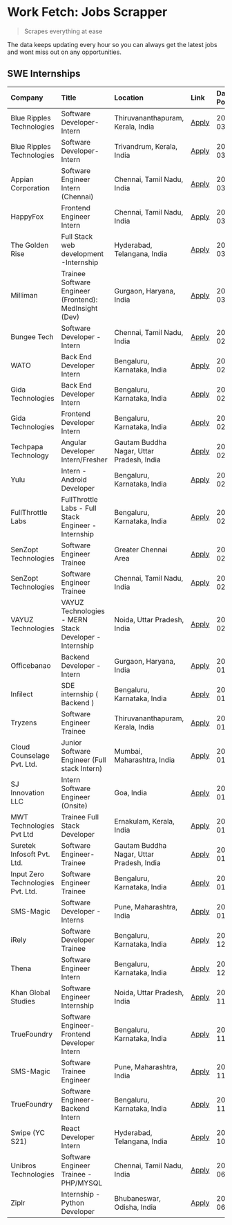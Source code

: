# Work Fetch: Jobs Scrapper
> Scrapes everything at ease

The data keeps updating every hour so you can always get the latest jobs and wont miss out on any opportunities.

## SWE Internships
<!--START_SECTION:workfetch-->
| Company                           | Title                                                  | Location                                  | Link                                                                                                                                                                                                                                                                       | Date Posted   |
|:----------------------------------|:-------------------------------------------------------|:------------------------------------------|:---------------------------------------------------------------------------------------------------------------------------------------------------------------------------------------------------------------------------------------------------------------------------|:--------------|
| Blue Ripples Technologies         | Software Developer- Intern                             | Thiruvananthapuram, Kerala, India         | [Apply](https://in.linkedin.com/jobs/view/software-developer-intern-at-blue-ripples-technologies-3850505983?position=7&pageNum=0&refId=g4VhcgIRgxkM6%2FpIY7dUOw%3D%3D&trackingId=vFqszgngOJ0BrkBF%2FFOnGA%3D%3D&trk=public_jobs_jserp-result_search-card)                  | 2024-03-09    |
| Blue Ripples Technologies         | Software Developer- Intern                             | Trivandrum, Kerala, India                 | [Apply](https://in.linkedin.com/jobs/view/software-developer-intern-at-blue-ripples-technologies-3850694934?position=4&pageNum=0&refId=g4VhcgIRgxkM6%2FpIY7dUOw%3D%3D&trackingId=7sJoyi3SDHTEBFoMIUzlXg%3D%3D&trk=public_jobs_jserp-result_search-card)                    | 2024-03-08    |
| Appian Corporation                | Software Engineer Intern (Chennai)                     | Chennai, Tamil Nadu, India                | [Apply](https://in.linkedin.com/jobs/view/software-engineer-intern-chennai-at-appian-corporation-3848335036?position=29&pageNum=0&refId=g4VhcgIRgxkM6%2FpIY7dUOw%3D%3D&trackingId=%2B9irwxtA%2Bps%2BUGLHofMEyQ%3D%3D&trk=public_jobs_jserp-result_search-card)             | 2024-03-07    |
| HappyFox                          | Frontend Engineer Intern                               | Chennai, Tamil Nadu, India                | [Apply](https://in.linkedin.com/jobs/view/frontend-engineer-intern-at-happyfox-3848357951?position=45&pageNum=0&refId=g4VhcgIRgxkM6%2FpIY7dUOw%3D%3D&trackingId=sBo9umNRx%2BgGTHgb%2Bx%2Bt0A%3D%3D&trk=public_jobs_jserp-result_search-card)                               | 2024-03-07    |
| The Golden Rise                   | Full Stack web development -Internship                 | Hyderabad, Telangana, India               | [Apply](https://in.linkedin.com/jobs/view/full-stack-web-development-internship-at-the-golden-rise-3847033236?position=32&pageNum=0&refId=g4VhcgIRgxkM6%2FpIY7dUOw%3D%3D&trackingId=rXOg6fA6V5j3DoAZhgNB1Q%3D%3D&trk=public_jobs_jserp-result_search-card)                 | 2024-03-05    |
| Milliman                          | Trainee Software Engineer (Frontend): MedInsight (Dev) | Gurgaon, Haryana, India                   | [Apply](https://in.linkedin.com/jobs/view/trainee-software-engineer-frontend-medinsight-dev-at-milliman-3792874280?position=5&pageNum=0&refId=g4VhcgIRgxkM6%2FpIY7dUOw%3D%3D&trackingId=uOfGtP1KD3ngmrVyV2gboA%3D%3D&trk=public_jobs_jserp-result_search-card)             | 2024-03-01    |
| Bungee Tech                       | Software Developer - Intern                            | Chennai, Tamil Nadu, India                | [Apply](https://in.linkedin.com/jobs/view/software-developer-intern-at-bungee-tech-3842220746?position=41&pageNum=0&refId=g4VhcgIRgxkM6%2FpIY7dUOw%3D%3D&trackingId=mdwP6yuLYTvwmUZncvEYhA%3D%3D&trk=public_jobs_jserp-result_search-card)                                 | 2024-02-28    |
| WATO                              | Back End Developer Intern                              | Bengaluru, Karnataka, India               | [Apply](https://in.linkedin.com/jobs/view/back-end-developer-intern-at-wato-3834852920?position=58&pageNum=0&refId=g4VhcgIRgxkM6%2FpIY7dUOw%3D%3D&trackingId=xEIIyDwXCC0CbdhIPQ2RpA%3D%3D&trk=public_jobs_jserp-result_search-card)                                        | 2024-02-26    |
| Gida Technologies                 | Back End Developer Intern                              | Bengaluru, Karnataka, India               | [Apply](https://in.linkedin.com/jobs/view/back-end-developer-intern-at-gida-technologies-3836849295?position=36&pageNum=0&refId=g4VhcgIRgxkM6%2FpIY7dUOw%3D%3D&trackingId=%2BbQ0r9w3bdPPJgaRXF66Qg%3D%3D&trk=public_jobs_jserp-result_search-card)                         | 2024-02-23    |
| Gida Technologies                 | Frontend Developer Intern                              | Bengaluru, Karnataka, India               | [Apply](https://in.linkedin.com/jobs/view/frontend-developer-intern-at-gida-technologies-3836040945?position=12&pageNum=0&refId=g4VhcgIRgxkM6%2FpIY7dUOw%3D%3D&trackingId=7dgI1ZNI0KGd0kypFCRJKQ%3D%3D&trk=public_jobs_jserp-result_search-card)                           | 2024-02-21    |
| Techpapa Technology               | Angular Developer Intern/Fresher                       | Gautam Buddha Nagar, Uttar Pradesh, India | [Apply](https://in.linkedin.com/jobs/view/angular-developer-intern-fresher-at-techpapa-technology-3834305862?position=49&pageNum=0&refId=g4VhcgIRgxkM6%2FpIY7dUOw%3D%3D&trackingId=FCMT%2BD2QawPzjmxgxANKPA%3D%3D&trk=public_jobs_jserp-result_search-card)                | 2024-02-20    |
| Yulu                              | Intern - Android Developer                             | Bengaluru, Karnataka, India               | [Apply](https://in.linkedin.com/jobs/view/intern-android-developer-at-yulu-3834459982?position=43&pageNum=0&refId=g4VhcgIRgxkM6%2FpIY7dUOw%3D%3D&trackingId=ZD2j9cmzCIUiIfH4IQ396Q%3D%3D&trk=public_jobs_jserp-result_search-card)                                         | 2024-02-19    |
| FullThrottle Labs                 | FullThrottle Labs - Full Stack Engineer - Internship   | Bengaluru, Karnataka, India               | [Apply](https://in.linkedin.com/jobs/view/fullthrottle-labs-full-stack-engineer-internship-at-fullthrottle-labs-3829636016?position=48&pageNum=0&refId=g4VhcgIRgxkM6%2FpIY7dUOw%3D%3D&trackingId=TyWY2Too6fBpFSMYhpRL5g%3D%3D&trk=public_jobs_jserp-result_search-card)    | 2024-02-17    |
| SenZopt Technologies              | Software Engineer Trainee                              | Greater Chennai Area                      | [Apply](https://in.linkedin.com/jobs/view/software-engineer-trainee-at-senzopt-technologies-3827688781?position=27&pageNum=0&refId=g4VhcgIRgxkM6%2FpIY7dUOw%3D%3D&trackingId=TFnqAkFejRzoseScmBcHsA%3D%3D&trk=public_jobs_jserp-result_search-card)                        | 2024-02-12    |
| SenZopt Technologies              | Software Engineer Trainee                              | Chennai, Tamil Nadu, India                | [Apply](https://in.linkedin.com/jobs/view/software-engineer-trainee-at-senzopt-technologies-3827686880?position=40&pageNum=0&refId=g4VhcgIRgxkM6%2FpIY7dUOw%3D%3D&trackingId=9UsYalPlK8TnAHhxuY75Lw%3D%3D&trk=public_jobs_jserp-result_search-card)                        | 2024-02-12    |
| VAYUZ Technologies                | VAYUZ Technologies - MERN Stack Developer - Internship | Noida, Uttar Pradesh, India               | [Apply](https://in.linkedin.com/jobs/view/vayuz-technologies-mern-stack-developer-internship-at-vayuz-technologies-3822619356?position=50&pageNum=0&refId=g4VhcgIRgxkM6%2FpIY7dUOw%3D%3D&trackingId=9CUshGBf8Tmom4mWAVv7eg%3D%3D&trk=public_jobs_jserp-result_search-card) | 2024-02-10    |
| Officebanao                       | Backend Developer - Intern                             | Gurgaon, Haryana, India                   | [Apply](https://in.linkedin.com/jobs/view/backend-developer-intern-at-officebanao-3814263731?position=21&pageNum=0&refId=g4VhcgIRgxkM6%2FpIY7dUOw%3D%3D&trackingId=Zb3iMEt6R7mf28BtB%2FfYuw%3D%3D&trk=public_jobs_jserp-result_search-card)                                | 2024-01-31    |
| Infilect                          | SDE internship ( Backend )                             | Bengaluru, Karnataka, India               | [Apply](https://in.linkedin.com/jobs/view/sde-internship-backend-at-infilect-3815120558?position=22&pageNum=0&refId=g4VhcgIRgxkM6%2FpIY7dUOw%3D%3D&trackingId=bQ%2BXIwsNkJCRed4SJgtuUQ%3D%3D&trk=public_jobs_jserp-result_search-card)                                     | 2024-01-25    |
| Tryzens                           | Software Engineer Trainee                              | Thiruvananthapuram, Kerala, India         | [Apply](https://in.linkedin.com/jobs/view/software-engineer-trainee-at-tryzens-3809363491?position=31&pageNum=0&refId=g4VhcgIRgxkM6%2FpIY7dUOw%3D%3D&trackingId=848QdQnSHbC1EXnMe8QssA%3D%3D&trk=public_jobs_jserp-result_search-card)                                     | 2024-01-18    |
| Cloud Counselage Pvt. Ltd.        | Junior Software Engineer (Full stack Intern)           | Mumbai, Maharashtra, India                | [Apply](https://in.linkedin.com/jobs/view/junior-software-engineer-full-stack-intern-at-cloud-counselage-pvt-ltd-3803132814?position=23&pageNum=0&refId=g4VhcgIRgxkM6%2FpIY7dUOw%3D%3D&trackingId=whId52K5zKLCciatIcLRWA%3D%3D&trk=public_jobs_jserp-result_search-card)   | 2024-01-11    |
| SJ Innovation LLC                 | Intern Software Engineer (Onsite)                      | Goa, India                                | [Apply](https://in.linkedin.com/jobs/view/intern-software-engineer-onsite-at-sj-innovation-llc-3799959011?position=34&pageNum=0&refId=g4VhcgIRgxkM6%2FpIY7dUOw%3D%3D&trackingId=mZnFnOZarg4BI2D7ctsykw%3D%3D&trk=public_jobs_jserp-result_search-card)                     | 2024-01-11    |
| MWT Technologies Pvt Ltd          | Trainee Full Stack Developer                           | Ernakulam, Kerala, India                  | [Apply](https://in.linkedin.com/jobs/view/trainee-full-stack-developer-at-mwt-technologies-pvt-ltd-3800921715?position=6&pageNum=0&refId=g4VhcgIRgxkM6%2FpIY7dUOw%3D%3D&trackingId=iZ8tbNa%2B85LuEagWBS2TCQ%3D%3D&trk=public_jobs_jserp-result_search-card)                | 2024-01-09    |
| Suretek Infosoft Pvt. Ltd.        | Software Engineer-Trainee                              | Gautam Buddha Nagar, Uttar Pradesh, India | [Apply](https://in.linkedin.com/jobs/view/software-engineer-trainee-at-suretek-infosoft-pvt-ltd-3800934643?position=18&pageNum=0&refId=g4VhcgIRgxkM6%2FpIY7dUOw%3D%3D&trackingId=y1r3AYEc9BX%2FTMyc2fAHmw%3D%3D&trk=public_jobs_jserp-result_search-card)                  | 2024-01-09    |
| Input Zero Technologies Pvt. Ltd. | Software Engineer Trainee                              | Bengaluru, Karnataka, India               | [Apply](https://in.linkedin.com/jobs/view/software-engineer-trainee-at-input-zero-technologies-pvt-ltd-3800927643?position=26&pageNum=0&refId=g4VhcgIRgxkM6%2FpIY7dUOw%3D%3D&trackingId=qqOEPzLuUTUCszFpw6aIpA%3D%3D&trk=public_jobs_jserp-result_search-card)             | 2024-01-09    |
| SMS-Magic                         | Software Developer -Interns                            | Pune, Maharashtra, India                  | [Apply](https://in.linkedin.com/jobs/view/software-developer-interns-at-sms-magic-3799485343?position=28&pageNum=0&refId=g4VhcgIRgxkM6%2FpIY7dUOw%3D%3D&trackingId=kxqLP8KziuXCPW8%2FekLuKA%3D%3D&trk=public_jobs_jserp-result_search-card)                                | 2024-01-05    |
| iRely                             | Software Developer Trainee                             | Bengaluru, Karnataka, India               | [Apply](https://in.linkedin.com/jobs/view/software-developer-trainee-at-irely-3801577534?position=11&pageNum=0&refId=g4VhcgIRgxkM6%2FpIY7dUOw%3D%3D&trackingId=Ytj6ycoC3y6qO1Jvs4dLnw%3D%3D&trk=public_jobs_jserp-result_search-card)                                      | 2023-12-22    |
| Thena                             | Software Engineer Intern                               | Bengaluru, Karnataka, India               | [Apply](https://in.linkedin.com/jobs/view/software-engineer-intern-at-thena-3778731751?position=14&pageNum=0&refId=g4VhcgIRgxkM6%2FpIY7dUOw%3D%3D&trackingId=hh%2BxgBZtdXQnL35M276P2Q%3D%3D&trk=public_jobs_jserp-result_search-card)                                      | 2023-12-05    |
| Khan Global Studies               | Software Engineer Internship                           | Noida, Uttar Pradesh, India               | [Apply](https://in.linkedin.com/jobs/view/software-engineer-internship-at-khan-global-studies-3766942197?position=44&pageNum=0&refId=g4VhcgIRgxkM6%2FpIY7dUOw%3D%3D&trackingId=48zHn0PQjLkcLbYUiNYQmQ%3D%3D&trk=public_jobs_jserp-result_search-card)                      | 2023-11-27    |
| TrueFoundry                       | Software Engineer- Frontend Developer Intern           | Bengaluru, Karnataka, India               | [Apply](https://in.linkedin.com/jobs/view/software-engineer-frontend-developer-intern-at-truefoundry-3790095058?position=13&pageNum=0&refId=g4VhcgIRgxkM6%2FpIY7dUOw%3D%3D&trackingId=KxV5k%2FQbaXbx6tivXW93Kg%3D%3D&trk=public_jobs_jserp-result_search-card)             | 2023-11-24    |
| SMS-Magic                         | Software Trainee Engineer                              | Pune, Maharashtra, India                  | [Apply](https://in.linkedin.com/jobs/view/software-trainee-engineer-at-sms-magic-3761409781?position=24&pageNum=0&refId=g4VhcgIRgxkM6%2FpIY7dUOw%3D%3D&trackingId=Fm6sHB011PCIpt5NgsmemA%3D%3D&trk=public_jobs_jserp-result_search-card)                                   | 2023-11-16    |
| TrueFoundry                       | Software Engineer-Backend Intern                       | Bengaluru, Karnataka, India               | [Apply](https://in.linkedin.com/jobs/view/software-engineer-backend-intern-at-truefoundry-3779508170?position=25&pageNum=0&refId=g4VhcgIRgxkM6%2FpIY7dUOw%3D%3D&trackingId=mHcTHxgyIhlX096vheH5Qg%3D%3D&trk=public_jobs_jserp-result_search-card)                          | 2023-11-10    |
| Swipe (YC S21)                    | React Developer Intern                                 | Hyderabad, Telangana, India               | [Apply](https://in.linkedin.com/jobs/view/react-developer-intern-at-swipe-yc-s21-3737600089?position=15&pageNum=0&refId=g4VhcgIRgxkM6%2FpIY7dUOw%3D%3D&trackingId=fJNtqL9xJIuUAY4N2XY9Og%3D%3D&trk=public_jobs_jserp-result_search-card)                                   | 2023-10-13    |
| Unibros Technologies              | Software Engineer Trainee - PHP/MYSQL                  | Chennai, Tamil Nadu, India                | [Apply](https://in.linkedin.com/jobs/view/software-engineer-trainee-php-mysql-at-unibros-technologies-3656599241?position=30&pageNum=0&refId=g4VhcgIRgxkM6%2FpIY7dUOw%3D%3D&trackingId=HQG7O080L7u8BuGQTjb7rA%3D%3D&trk=public_jobs_jserp-result_search-card)              | 2023-06-12    |
| Ziplr                             | Internship - Python Developer                          | Bhubaneswar, Odisha, India                | [Apply](https://in.linkedin.com/jobs/view/internship-python-developer-at-ziplr-3645677592?position=55&pageNum=0&refId=g4VhcgIRgxkM6%2FpIY7dUOw%3D%3D&trackingId=bU34QQx%2BcqkymfikUKGvZA%3D%3D&trk=public_jobs_jserp-result_search-card)                                   | 2023-06-02    |
<!--END_SECTION:workfetch-->
